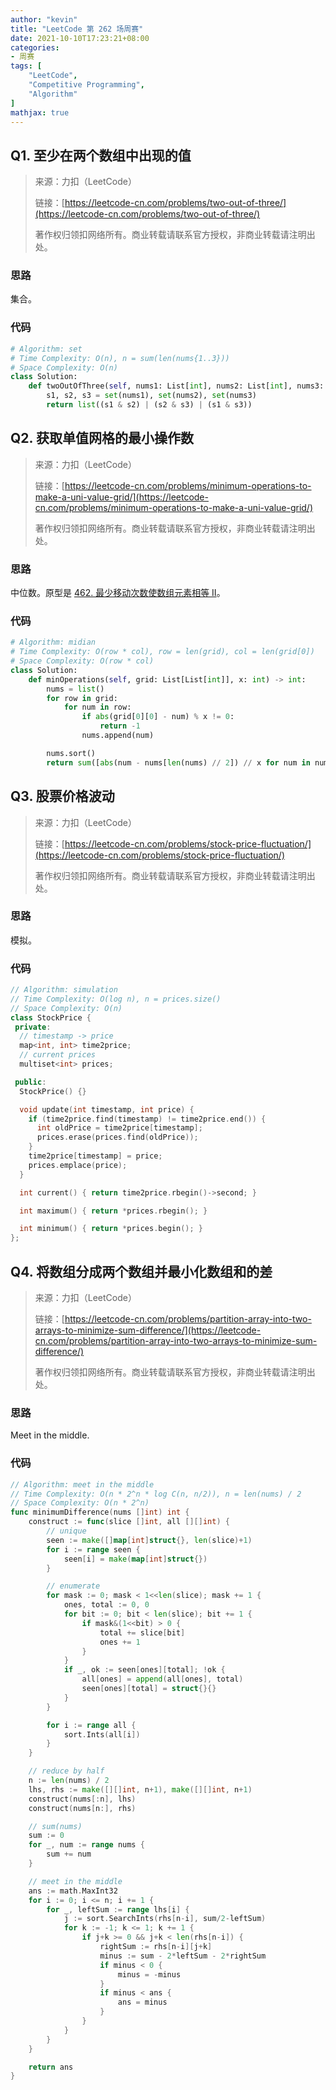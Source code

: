 ```yaml
---
author: "kevin"
title: "LeetCode 第 262 场周赛"
date: 2021-10-10T17:23:21+08:00
categories:
- 周赛
tags: [
    "LeetCode",
    "Competitive Programming",
    "Algorithm"
]
mathjax: true
---
```


## Q1. 至少在两个数组中出现的值

> 来源：力扣（LeetCode）
>
> 链接：[https://leetcode-cn.com/problems/two-out-of-three/](https://leetcode-cn.com/problems/two-out-of-three/)
>
> 著作权归领扣网络所有。商业转载请联系官方授权，非商业转载请注明出处。

### 思路

集合。

### 代码

```python
# Algorithm: set
# Time Complexity: O(n), n = sum(len(nums{1..3}))
# Space Complexity: O(n)
class Solution:
    def twoOutOfThree(self, nums1: List[int], nums2: List[int], nums3: List[int]) -> List[int]:
        s1, s2, s3 = set(nums1), set(nums2), set(nums3)
        return list((s1 & s2) | (s2 & s3) | (s1 & s3))
```

## Q2. 获取单值网格的最小操作数

> 来源：力扣（LeetCode）
>
> 链接：[https://leetcode-cn.com/problems/minimum-operations-to-make-a-uni-value-grid/](https://leetcode-cn.com/problems/minimum-operations-to-make-a-uni-value-grid/)
>
> 著作权归领扣网络所有。商业转载请联系官方授权，非商业转载请注明出处。

### 思路

中位数。原型是 [462. 最少移动次数使数组元素相等 II](https://leetcode-cn.com/problems/minimum-moves-to-equal-array-elements-ii/)。


### 代码

```python
# Algorithm: midian
# Time Complexity: O(row * col), row = len(grid), col = len(grid[0])
# Space Complexity: O(row * col)
class Solution:
    def minOperations(self, grid: List[List[int]], x: int) -> int:
        nums = list()
        for row in grid:
            for num in row:
                if abs(grid[0][0] - num) % x != 0:
                    return -1
                nums.append(num)

        nums.sort()
        return sum([abs(num - nums[len(nums) // 2]) // x for num in nums])
```


## Q3. 股票价格波动

> 来源：力扣（LeetCode）
>
> 链接：[https://leetcode-cn.com/problems/stock-price-fluctuation/](https://leetcode-cn.com/problems/stock-price-fluctuation/)
>
> 著作权归领扣网络所有。商业转载请联系官方授权，非商业转载请注明出处。

### 思路

模拟。


### 代码

```c++
// Algorithm: simulation
// Time Complexity: O(log n), n = prices.size()
// Space Complexity: O(n)
class StockPrice {
 private:
  // timestamp -> price
  map<int, int> time2price;
  // current prices
  multiset<int> prices;

 public:
  StockPrice() {}

  void update(int timestamp, int price) {
    if (time2price.find(timestamp) != time2price.end()) {
      int oldPrice = time2price[timestamp];
      prices.erase(prices.find(oldPrice));
    }
    time2price[timestamp] = price;
    prices.emplace(price);
  }

  int current() { return time2price.rbegin()->second; }

  int maximum() { return *prices.rbegin(); }

  int minimum() { return *prices.begin(); }
};
```


## Q4. 将数组分成两个数组并最小化数组和的差

> 来源：力扣（LeetCode）
>
> 链接：[https://leetcode-cn.com/problems/partition-array-into-two-arrays-to-minimize-sum-difference/](https://leetcode-cn.com/problems/partition-array-into-two-arrays-to-minimize-sum-difference/)
>
> 著作权归领扣网络所有。商业转载请联系官方授权，非商业转载请注明出处。

### 思路

Meet in the middle.

### 代码

```Go
// Algorithm: meet in the middle
// Time Complexity: O(n * 2^n * log C(n, n/2)), n = len(nums) / 2
// Space Complexity: O(n * 2^n)
func minimumDifference(nums []int) int {
	construct := func(slice []int, all [][]int) {
		// unique
		seen := make([]map[int]struct{}, len(slice)+1)
		for i := range seen {
			seen[i] = make(map[int]struct{})
		}

		// enumerate
		for mask := 0; mask < 1<<len(slice); mask += 1 {
			ones, total := 0, 0
			for bit := 0; bit < len(slice); bit += 1 {
				if mask&(1<<bit) > 0 {
					total += slice[bit]
					ones += 1
				}
			}
			if _, ok := seen[ones][total]; !ok {
				all[ones] = append(all[ones], total)
				seen[ones][total] = struct{}{}
			}
		}

		for i := range all {
			sort.Ints(all[i])
		}
	}

	// reduce by half
	n := len(nums) / 2
	lhs, rhs := make([][]int, n+1), make([][]int, n+1)
	construct(nums[:n], lhs)
	construct(nums[n:], rhs)

	// sum(nums)
	sum := 0
	for _, num := range nums {
		sum += num
	}

	// meet in the middle
	ans := math.MaxInt32
	for i := 0; i <= n; i += 1 {
		for _, leftSum := range lhs[i] {
			j := sort.SearchInts(rhs[n-i], sum/2-leftSum)
			for k := -1; k <= 1; k += 1 {
				if j+k >= 0 && j+k < len(rhs[n-i]) {
					rightSum := rhs[n-i][j+k]
					minus := sum - 2*leftSum - 2*rightSum
					if minus < 0 {
						minus = -minus
					}
					if minus < ans {
						ans = minus
					}
				}
			}
		}
	}

	return ans
}

```
